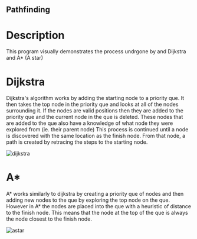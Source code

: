 ## Pathfinding


# Description
This program visually demonstrates the process undrgone by and Dijkstra and A* (A star)

# Dijkstra
Dijkstra's algorithm works by adding the starting node to a priority que. It then takes the top node in the priority que and looks at all of the nodes surrounding it. If the nodes are valid positions then they are added to the priority que and the current node in the que is deleted. These nodes that are added to the que also have a knowledge of what node they were explored from (ie. their parent node) This process is continued until a node is discovered with the same location as the finish node. From that node, a path is created by retracing the steps to the starting node. 

![dijkstra](https://user-images.githubusercontent.com/36581610/45467345-158f0900-b6ed-11e8-907d-643e091c40a3.gif)

# A*
A* works similarly to dijkstra by creating a priority que of nodes and then adding new nodes to the que by exploring the top node on the que. However in A* the nodes are placed into the que with a heuristic of distance to the finish node. This means that the node at the top of the que is always the node closest to the finish node.

![astar](https://user-images.githubusercontent.com/36581610/45467160-1a06f200-b6ec-11e8-979f-5b90814fe057.gif)
